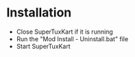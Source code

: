 # Installation
- Close SuperTuxKart if it is running
- Run the "Mod Install - Uninstall.bat" file
- Start SuperTuxKart
